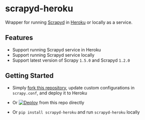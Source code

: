 # scrapyd-heroku

Wrapper for running [Scrapyd](https://github.com/scrapy/scrapyd) in [Heroku](https://heroku.com/) or locally as a service.

## Features

- Support running Scrapyd service in Heroku
- Support running Scrapyd service locally
- Support latest version of Scrapy ```1.5.0``` and Scrapyd ```1.2.0```
    
## Getting Started

- Simply [fork this repository](https://github.com/jxltom/scrapyd-heroku/fork), update custom configurations in ```scrapy.conf```, and deploy it to Heroku

- Or [![Deploy](https://www.herokucdn.com/deploy/button.svg)](https://heroku.com/deploy?template=https://github.com/jxltom/scrapyd-heroku) from this repo directly

- Or ```pip install scrapyd-heroku``` and run ```scrapyd-heroku``` locally
